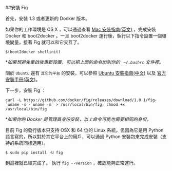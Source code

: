 ##安裝 Fig

首先，安裝 1.3 或者更新的 Docker 版本。

如果你的工作環境是 OS X ，可以通過查看 [Mac 安裝指南(英文)](https://docs.docker.com/installation/mac/) ，完成安裝 Docker 和 boot2docker 。一旦 boot2docker 運行後，執行以下指令設置一個環境變量，接著 Fig 就可以和它交互了。

```
$(boot2docker shellinit)
```
**如果想避免重啟後重新設置，可以把上面的命令加到你的 ` ~/.bashrc` 文件裡。*

關於 `Ubuntu` 還有 `其它的平台` 的安裝，可以參照 [Ubuntu 安裝指南(中文)](../install/ubuntu.md) 以及 [官方安裝手冊(英文)](https://docs.docker.com/installation/)。


下一步，安裝 Fig ：

```
curl -L https://github.com/docker/fig/releases/download/1.0.1/fig-`uname -s`-`uname -m` > /usr/local/bin/fig; chmod +x /usr/local/bin/fig
```
**如果你的 Docker 是管理員身份安裝，以上命令可能也需要相同的身份。*

目前 Fig 的發行版本只支持 OSX 和 64 位的 Linux 系統。但因為它是用 Python 語言寫的，所以對於其它平台上的用戶，可以通過 Python 安裝包來完成安裝（支持的系統同樣適用）。

```
$ sudo pip install -U fig
```
到這裡就已經完成了。 執行 `fig --version` ，確認能夠正常運行。


